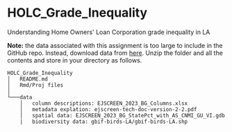 # HOLC_Grade_Inequality
Understanding Home Owners' Loan Corporation grade inequality in LA


**Note:** the data associated with this assignment is too large to include in the GitHub repo. Instead, download data from [here](https://drive.google.com/file/d/1lcazRbNSmP8Vj9sH1AIJcO4D1d_ulJij/view?usp=share_link). Unzip the folder and all the contents and store in your directory as follows.

```         
HOLC_Grade_Inequality
│   README.md
│   Rmd/Proj files    
│
└───data
    │   column descriptions: EJSCREEN_2023_BG_Columns.xlsx
    │   metadata explation: ejscreen-tech-doc-version-2-2.pdf
    │   spatial data: EJSCREEN_2023_BG_StatePct_with_AS_CNMI_GU_VI.gdb
    |   biodiversity data: gbif-birds-LA/gbif-birds-LA.shp
```
